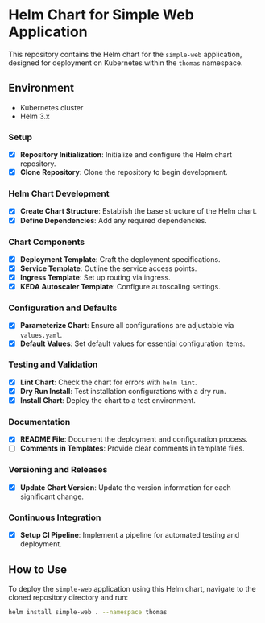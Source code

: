 # Helm Chart for Simple Web Application

This repository contains the Helm chart for the `simple-web` application, designed for deployment on Kubernetes within the `thomas` namespace.

## Environment

- Kubernetes cluster
- Helm 3.x

### Setup

- [x] **Repository Initialization**: Initialize and configure the Helm chart repository.
- [x] **Clone Repository**: Clone the repository to begin development.

### Helm Chart Development

- [x] **Create Chart Structure**: Establish the base structure of the Helm chart.
- [x] **Define Dependencies**: Add any required dependencies.

### Chart Components

- [x] **Deployment Template**: Craft the deployment specifications.
- [x] **Service Template**: Outline the service access points.
- [x] **Ingress Template**: Set up routing via ingress.
- [x] **KEDA Autoscaler Template**: Configure autoscaling settings.

### Configuration and Defaults

- [x] **Parameterize Chart**: Ensure all configurations are adjustable via `values.yaml`.
- [x] **Default Values**: Set default values for essential configuration items.

### Testing and Validation

- [x] **Lint Chart**: Check the chart for errors with `helm lint`.
- [x] **Dry Run Install**: Test installation configurations with a dry run.
- [x] **Install Chart**: Deploy the chart to a test environment.

### Documentation

- [x] **README File**: Document the deployment and configuration process.
- [ ] **Comments in Templates**: Provide clear comments in template files.

### Versioning and Releases

- [x] **Update Chart Version**: Update the version information for each significant change.

### Continuous Integration

- [x] **Setup CI Pipeline**: Implement a pipeline for automated testing and deployment.

## How to Use

To deploy the `simple-web` application using this Helm chart, navigate to the cloned repository directory and run:

```bash
helm install simple-web . --namespace thomas
